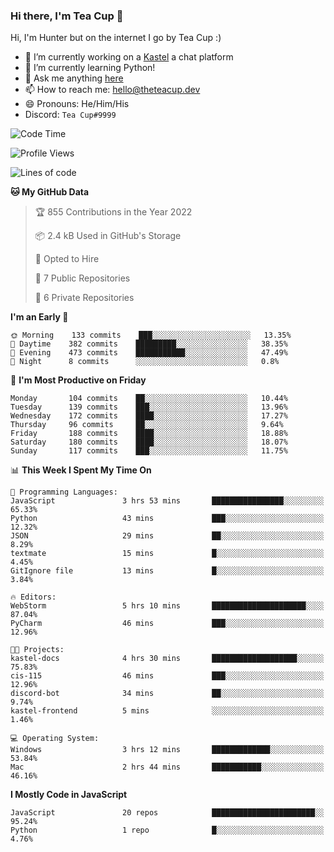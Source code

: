 ### Hi there, I'm Tea Cup 👋 

Hi, I'm Hunter but on the internet I go by Tea Cup :)

- 🔭 I’m currently working on a [Kastel](https://github.com/Kastelll) a chat platform
- 🌱 I’m currently learning Python!
- 💬 Ask me anything [here](https://github.com/TheTeaCup/TheTeaCup/issues)
- 📫 How to reach me: [hello@theteacup.dev](mailto:hello@theteacup.dev)
- 😄 Pronouns: He/Him/His
- Discord: `Tea Cup#9999`

<!--START_SECTION:waka-->
![Code Time](http://img.shields.io/badge/Code%20Time-230%20hrs%204%20mins-blue)

![Profile Views](http://img.shields.io/badge/Profile%20Views-37-blue)

![Lines of code](https://img.shields.io/badge/From%20Hello%20World%20I%27ve%20Written-70%20Thousand%20lines%20of%20code-blue)

**🐱 My GitHub Data** 

> 🏆 855 Contributions in the Year 2022
 > 
> 📦 2.4 kB Used in GitHub's Storage 
 > 
> 💼 Opted to Hire
 > 
> 📜 7 Public Repositories 
 > 
> 🔑 6 Private Repositories  
 > 
**I'm an Early 🐤** 

```text
🌞 Morning    133 commits    ███░░░░░░░░░░░░░░░░░░░░░░   13.35% 
🌆 Daytime    382 commits    █████████░░░░░░░░░░░░░░░░   38.35% 
🌃 Evening    473 commits    ███████████░░░░░░░░░░░░░░   47.49% 
🌙 Night      8 commits      ░░░░░░░░░░░░░░░░░░░░░░░░░   0.8%

```
📅 **I'm Most Productive on Friday** 

```text
Monday       104 commits    ██░░░░░░░░░░░░░░░░░░░░░░░   10.44% 
Tuesday      139 commits    ███░░░░░░░░░░░░░░░░░░░░░░   13.96% 
Wednesday    172 commits    ████░░░░░░░░░░░░░░░░░░░░░   17.27% 
Thursday     96 commits     ██░░░░░░░░░░░░░░░░░░░░░░░   9.64% 
Friday       188 commits    ████░░░░░░░░░░░░░░░░░░░░░   18.88% 
Saturday     180 commits    ████░░░░░░░░░░░░░░░░░░░░░   18.07% 
Sunday       117 commits    ███░░░░░░░░░░░░░░░░░░░░░░   11.75%

```


📊 **This Week I Spent My Time On** 

```text
💬 Programming Languages: 
JavaScript               3 hrs 53 mins       ████████████████░░░░░░░░░   65.33% 
Python                   43 mins             ███░░░░░░░░░░░░░░░░░░░░░░   12.32% 
JSON                     29 mins             ██░░░░░░░░░░░░░░░░░░░░░░░   8.29% 
textmate                 15 mins             █░░░░░░░░░░░░░░░░░░░░░░░░   4.45% 
GitIgnore file           13 mins             █░░░░░░░░░░░░░░░░░░░░░░░░   3.84%

🔥 Editors: 
WebStorm                 5 hrs 10 mins       █████████████████████░░░░   87.04% 
PyCharm                  46 mins             ███░░░░░░░░░░░░░░░░░░░░░░   12.96%

🐱‍💻 Projects: 
kastel-docs              4 hrs 30 mins       ███████████████████░░░░░░   75.83% 
cis-115                  46 mins             ███░░░░░░░░░░░░░░░░░░░░░░   12.96% 
discord-bot              34 mins             ██░░░░░░░░░░░░░░░░░░░░░░░   9.74% 
kastel-frontend          5 mins              ░░░░░░░░░░░░░░░░░░░░░░░░░   1.46%

💻 Operating System: 
Windows                  3 hrs 12 mins       █████████████░░░░░░░░░░░░   53.84% 
Mac                      2 hrs 44 mins       ███████████░░░░░░░░░░░░░░   46.16%

```

**I Mostly Code in JavaScript** 

```text
JavaScript               20 repos            ███████████████████████░░   95.24% 
Python                   1 repo              █░░░░░░░░░░░░░░░░░░░░░░░░   4.76%

```



<!--END_SECTION:waka-->
